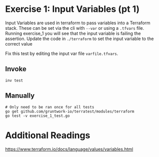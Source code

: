 # Exercise 1: Input Variables (pt 1)

Input Variables are used in terraform to pass variables into a Terraform stack. These can be set via the cli with `--var` or using a `.tfvars` file.
Running exercise_1 you will see that the input variable is failing the assertion.
Update the code in `./terraform` to set the input variable to the correct value

Fix this test by editing the input var file `varfile.tfvars`.

## Invoke
```
inv test
```

## Manually
```
# Only need to be ran once for all tests
go get github.com/gruntwork-io/terratest/modules/terraform
go test -v exercise_1_test.go
```

# Additional Readings
https://www.terraform.io/docs/language/values/variables.html
